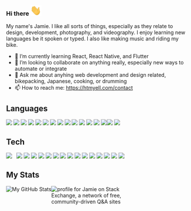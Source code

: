 ### Hi there <img src="https://raw.githubusercontent.com/ABSphreak/ABSphreak/master/gifs/Hi.gif" width="30px">

My name's Jamie. I like all sorts of things, especially as they relate to design, development, photography, and videography. I enjoy learning new languages be it spoken or typed. I also like making music and riding my bike. 
<!--
**jamielife/jamielife** is a ✨ _special_ ✨ repository because its `README.md` (this file) appears on your GitHub profile.

Here are some ideas to get you started:

- 🔭 I’m currently working on -->
- 🌱 I’m currently learning React, React Native, and Flutter
- 👯 I’m looking to collaborate on anything really, especially new ways to automate or integrate
- 💬 Ask me about anyhing web development and design related, bikepacking, Japanese, cooking, or drumming
- 📫 How to reach me: https://htmyell.com/contact

## Languages
<img height="50px" src="https://cdn.jsdelivr.net/gh/devicons/devicon/icons/csharp/csharp-original.svg" /> <img height="50px" src="https://cdn.jsdelivr.net/gh/devicons/devicon/icons/css3/css3-original.svg" /> <img height="50px" src="https://cdn.jsdelivr.net/gh/devicons/devicon/icons/dart/dart-original.svg" /> <img height="50px" src="https://cdn.jsdelivr.net/gh/devicons/devicon/icons/html5/html5-original.svg" /> <img height="50px" src="https://cdn.jsdelivr.net/gh/devicons/devicon/icons/javascript/javascript-plain.svg" /> <img height="50px" src="https://cdn.jsdelivr.net/gh/devicons/devicon/icons/jquery/jquery-original.svg" /> <img height="50px" src="https://cdn.jsdelivr.net/gh/devicons/devicon/icons/less/less-plain-wordmark.svg" /> <img height="50px" src="https://cdn.jsdelivr.net/gh/devicons/devicon/icons/nextjs/nextjs-original.svg" /> <img height="50px" src="https://cdn.jsdelivr.net/gh/devicons/devicon/icons/nodejs/nodejs-original.svg" /> <img height="50px" src="https://cdn.jsdelivr.net/gh/devicons/devicon/icons/perl/perl-original.svg" /> <img height="50px" src="https://cdn.jsdelivr.net/gh/devicons/devicon/icons/php/php-plain.svg" /> <img height="50px" src="https://cdn.jsdelivr.net/gh/devicons/devicon/icons/python/python-original.svg" /> <img height="50px" src="https://cdn.jsdelivr.net/gh/devicons/devicon/icons/r/r-original.svg" /> <img height="50px" src="https://cdn.jsdelivr.net/gh/devicons/devicon/icons/react/react-original.svg" /><img height="50px" src="https://cdn.jsdelivr.net/gh/devicons/devicon/icons/sass/sass-original.svg" /> <img height="50px" src="https://cdn.jsdelivr.net/gh/devicons/devicon/icons/typescript/typescript-original.svg" />

## Tech 
<img height="50px" src="https://cdn.jsdelivr.net/gh/devicons/devicon/icons/apache/apache-original-wordmark.svg" /> &nbsp; <img height="50px" src="https://cdn.jsdelivr.net/gh/devicons/devicon/icons/amazonwebservices/amazonwebservices-original-wordmark.svg" /> <img  height="50px" src="https://cdn.jsdelivr.net/gh/devicons/devicon/icons/android/android-original.svg" />
 <img height="50px"  src="https://cdn.jsdelivr.net/gh/devicons/devicon/icons/apple/apple-original.svg" /> <img height="50px" src="https://cdn.jsdelivr.net/gh/devicons/devicon/icons/azure/azure-original.svg" /> <img height="50px"  src="https://cdn.jsdelivr.net/gh/devicons/devicon/icons/bash/bash-original.svg" /> <img height="50px"  src="https://cdn.jsdelivr.net/gh/devicons/devicon/icons/docker/docker-original.svg" /> <img height="50px"  src="https://cdn.jsdelivr.net/gh/devicons/devicon/icons/digitalocean/digitalocean-original.svg" /> <img height="50px" src="https://cdn.jsdelivr.net/gh/devicons/devicon/icons/git/git-original.svg" /> <img height="50px"  src="https://cdn.jsdelivr.net/gh/devicons/devicon/icons/google/google-original.svg" /> <img height="50px" src="https://cdn.jsdelivr.net/gh/devicons/devicon/icons/linux/linux-original.svg" /> <img height="50px" src="https://cdn.jsdelivr.net/gh/devicons/devicon/icons/mysql/mysql-original.svg" /> <img height="50px" src="https://cdn.jsdelivr.net/gh/devicons/devicon/icons/nginx/nginx-original.svg" /> <img height="50px" src="https://cdn.jsdelivr.net/gh/devicons/devicon/icons/ubuntu/ubuntu-plain.svg" /> <img height="50px" src="https://cdn.jsdelivr.net/gh/devicons/devicon/icons/unix/unix-original.svg" /> <img height="50px" src="https://cdn.jsdelivr.net/gh/devicons/devicon/icons/windows8/windows8-original.svg" />
                          

## My Stats
<img align="left" src="https://github-readme-stats.vercel.app/api?username=jamielife&count_private=true&show_icons=true&theme=tokyonight&bg_color=00000000" alt="My GitHub Stats" /><a target="_blank" href="https://stackexchange.com/users/123593"><img align="left" src="https://stackexchange.com/users/flair/123593.png?theme=dark" width="208" height="58" alt="profile for Jamie on Stack Exchange, a network of free, community-driven Q&amp;A sites" title="profile for Jamie on Stack Exchange, a network of free, community-driven Q&amp;A sites"></a>
